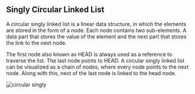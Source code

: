## Singly Circular Linked List

A circular singly linked list is a linear data structure, in which the elements are stored in the form of a node. Each node contains two sub-elements. A data part that stores the value of the element and the next part that stores the link to the next node.

The first node also known as HEAD is always used as a reference to traverse the list. The last node points to HEAD. A circular singly linked list can be visualized as a chain of nodes, where every node points to the next node. Along with this, next of the last node is linked to the head node.

![circular singly](https://study.com/cimages/multimages/16/circularly_linked_lists.png)